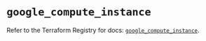 # `google_compute_instance`

Refer to the Terraform Registry for docs: [`google_compute_instance`](https://registry.terraform.io/providers/hashicorp/google-beta/6.10.0/docs/resources/google_compute_instance).
